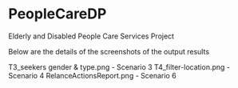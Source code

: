 # PeopleCareDP
Elderly and Disabled People Care Services Project

Below are the details of the screenshots of the output results

T3_seekers gender & type.png - Scenario 3
T4_filter-location.png - Scenario 4
RelanceActionsReport.png - Scenario 6
